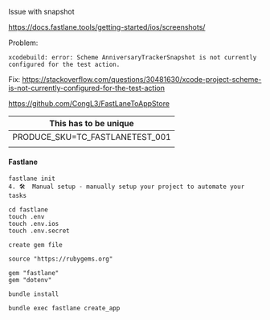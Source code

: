 Issue with snapshot

https://docs.fastlane.tools/getting-started/ios/screenshots/



Problem: 

```
xcodebuild: error: Scheme AnniversaryTrackerSnapshot is not currently configured for the test action.
```

Fix:  https://stackoverflow.com/questions/30481630/xcode-project-scheme-is-not-currently-configured-for-the-test-action





https://github.com/CongL3/FastLaneToAppStore

| This has to be unique           |
| ------------------------------- |
| PRODUCE_SKU=TC_FASTLANETEST_001 |
|                                 |



#### Fastlane



```
fastlane init
4. 🛠  Manual setup - manually setup your project to automate your tasks

cd fastlane
touch .env
touch .env.ios
touch .env.secret

create gem file

source "https://rubygems.org"

gem "fastlane"
gem "dotenv"

bundle install

bundle exec fastlane create_app
```

